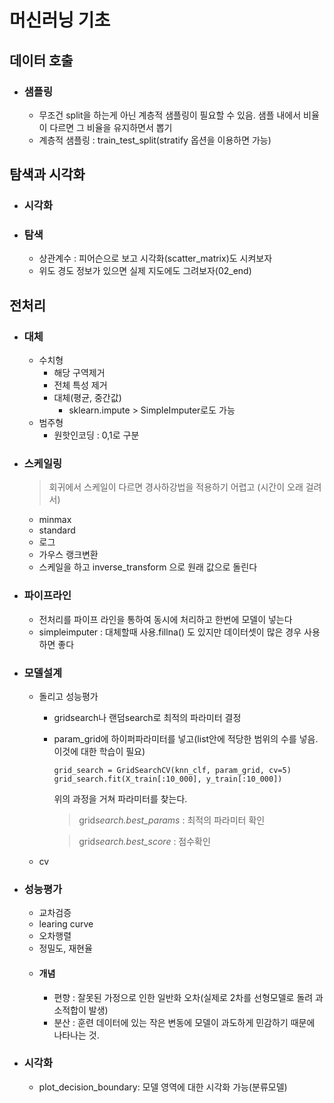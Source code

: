 # 머신러닝 기초

## 데이터 호출

- ### 샘플링
  - 무조건 split을 하는게 아닌 계층적 샘플링이 필요할 수 있음. 샘플 내에서 비율이 다르면 그 비율을 유지하면서 뽑기
  - 계층적 샘플링 : train_test_split(stratify 옵션을 이용하면 가능)

## 탐색과 시각화

- ### 시각화
- ### 탐색
  - 상관계수 : 피어슨으로 보고 시각화(scatter_matrix)도 시켜보자
  - 위도 경도 정보가 있으면 실제 지도에도 그려보자(02_end)

## 전처리

- ### 대체

  - 수치형
    - 해당 구역제거
    - 전체 특성 제거
    - 대체(평균, 중간값)
      - sklearn.impute > SimpleImputer로도 가능
  - 범주형
    - 원핫인코딩 : 0,1로 구분

- ### 스케일링
  > 회귀에서 스케일이 다르면 경사하강법을 적용하기 어렵고 (시간이 오래 걸려서)


  - minmax
  - standard
  - 로그
  - 가우스 랭크변환
  - 스케일을 하고 inverse_transform 으로 원래 값으로 돌린다

- ### 파이프라인

  - 전처리를 파이프 라인을 통하여 동시에 처리하고 한번에 모델이 넣는다
  - simpleimputer : 대체할때 사용.fillna() 도 있지만 데이터셋이 많은 경우 사용하면 좋다

- ### 모델설계

  - 돌리고 성능평가

    - gridsearch나 랜덤search로 최적의 파라미터 결정
    - param_grid에 하이퍼파라미터를 넣고(list안에 적당한 범위의 수를 넣음. 이것에 대한 학습이 필요)

      ```
      grid_search = GridSearchCV(knn_clf, param_grid, cv=5)
      grid_search.fit(X_train[:10_000], y_train[:10_000])
      ```

      위의 과정을 거쳐 파라미터를 찾는다.

      > grid*search.best_params* : 최적의 파라미터 확인

      > grid*search.best_score* : 점수확인

  - cv

- ### 성능평가

  - 교차검증
  - learing curve

  * 오차행렬

  - 정밀도, 재현율

  * #### 개념
    - 편향 : 잘못된 가정으로 인한 일반화 오차(실제로 2차를 선형모델로 돌려 과소적합이 발생)
    - 분산 : 훈련 데이터에 있는 작은 변동에 모델이 과도하게 민감하기 때문에 나타나는 것.



- ### 시각화
  - plot_decision_boundary: 모델 영역에 대한 시각화 가능(분류모델)

